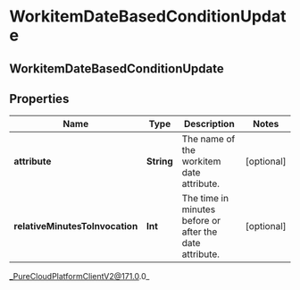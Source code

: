 # WorkitemDateBasedConditionUpdate

## WorkitemDateBasedConditionUpdate

## Properties

|Name | Type | Description | Notes|
|------------ | ------------- | ------------- | -------------|
| **attribute** | **String** | The name of the workitem date attribute. | [optional] |
| **relativeMinutesToInvocation** | **Int** | The time in minutes before or after the date attribute. | [optional] |



_PureCloudPlatformClientV2@171.0.0_
